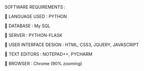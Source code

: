 SOFTWARE REQUIREMENTS : 

 LANGUAGE USED	        : PYTHON

 DATABASE			        : My SQL 

 SERVER				        : PYTHON-FLASK 

 USER INTERFACE DESIGN	: HTML, CSS3, JQUERY, JAVASCRIPT

 TEXT EDITORS			    : NOTEPAD++, PYCHARM

 BROWSER			          : Chrome (90% zooming) 
